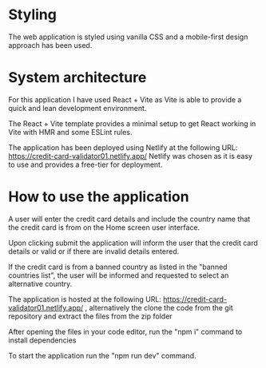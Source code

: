 # Styling

The web application is styled using vanilla CSS and a mobile-first design approach has been used.

# System architecture

For this application I have used React + Vite as Vite is able to provide a quick and lean development environment.

The React + Vite template provides a minimal setup to get React working in Vite with HMR and some ESLint rules.

The application has been deployed using Netlify at the following URL: https://credit-card-validator01.netlify.app/
Netlify was chosen as it is easy to use and provides a free-tier for deployment.

# How to use the application

A user will enter the credit card details and include the country name that the credit card is from on the Home screen user interface.

Upon clicking submit the application will inform the user that the credit card details or valid or if there are invalid details entered.

If the credit card is from a banned country as listed in the "banned countries list", the user will be informed and requested to select an alternative country.

The application is hosted at the following URL: https://credit-card-validator01.netlify.app/ , alternatively the clone the code from the git repository and extract the files from the zip folder

After opening the files in your code editor, run the "npm i" command to install dependencies

To start the application run the "npm run dev" command.

